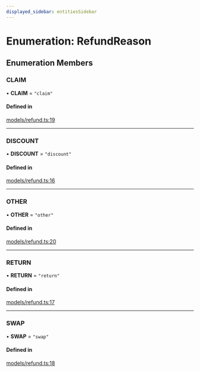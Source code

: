 ```yaml
---
displayed_sidebar: entitiesSidebar
---
```


# Enumeration: RefundReason

## Enumeration Members

### CLAIM

• **CLAIM** = ``"claim"``

#### Defined in

[models/refund.ts:19](https://github.com/medusajs/medusa/blob/076b41bb8/packages/medusa/src/models/refund.ts#L19)

___

### DISCOUNT

• **DISCOUNT** = ``"discount"``

#### Defined in

[models/refund.ts:16](https://github.com/medusajs/medusa/blob/076b41bb8/packages/medusa/src/models/refund.ts#L16)

___

### OTHER

• **OTHER** = ``"other"``

#### Defined in

[models/refund.ts:20](https://github.com/medusajs/medusa/blob/076b41bb8/packages/medusa/src/models/refund.ts#L20)

___

### RETURN

• **RETURN** = ``"return"``

#### Defined in

[models/refund.ts:17](https://github.com/medusajs/medusa/blob/076b41bb8/packages/medusa/src/models/refund.ts#L17)

___

### SWAP

• **SWAP** = ``"swap"``

#### Defined in

[models/refund.ts:18](https://github.com/medusajs/medusa/blob/076b41bb8/packages/medusa/src/models/refund.ts#L18)

